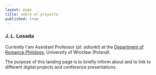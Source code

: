 ```yaml
---
layout: page
title: sobre el proyecto
published: true
---
```



### J. L. Losada

Currently I'am Assistant Professor (pl: *adiunkt*) at the [Department of Romance Philology](http://www.ifr.uni.wroc.pl/pl/nasz-instytut/pracownicy/dr-jose-luis-losada-palenzuela), University of Wrocław (Poland).

The purpose of this landing page is to briefly inform about and to link to different digital projects and conference presentations.